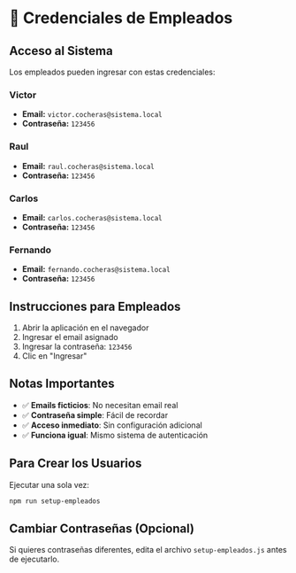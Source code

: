 # 👥 Credenciales de Empleados

## Acceso al Sistema

Los empleados pueden ingresar con estas credenciales:

### Victor
- **Email:** `victor.cocheras@sistema.local`
- **Contraseña:** `123456`

### Raul  
- **Email:** `raul.cocheras@sistema.local`
- **Contraseña:** `123456`

### Carlos
- **Email:** `carlos.cocheras@sistema.local` 
- **Contraseña:** `123456`

### Fernando
- **Email:** `fernando.cocheras@sistema.local`
- **Contraseña:** `123456`

## Instrucciones para Empleados

1. Abrir la aplicación en el navegador
2. Ingresar el email asignado
3. Ingresar la contraseña: `123456`
4. Clic en "Ingresar"

## Notas Importantes

- ✅ **Emails ficticios**: No necesitan email real
- ✅ **Contraseña simple**: Fácil de recordar
- ✅ **Acceso inmediato**: Sin configuración adicional
- ✅ **Funciona igual**: Mismo sistema de autenticación

## Para Crear los Usuarios

Ejecutar una sola vez:
```bash
npm run setup-empleados
```

## Cambiar Contraseñas (Opcional)

Si quieres contraseñas diferentes, edita el archivo `setup-empleados.js` antes de ejecutarlo.